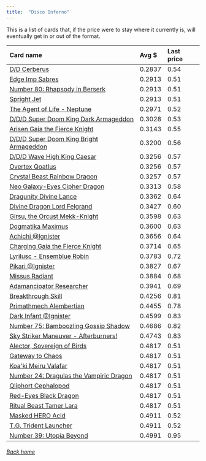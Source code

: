 ```yaml
---
title:  "Disco Inferno"
---
```


This is a list of cards that, if the price were to stay where it currently is, will eventually get in or out of the format.

| Card name | Avg $ | Last price |
| :-- | :-- | :-- |
[D/D Cerberus](https://db.ygoprodeck.com/card/?search=D/D%20Cerberus) | 0.2837 | 0.54 |
[Edge Imp Sabres](https://db.ygoprodeck.com/card/?search=Edge%20Imp%20Sabres) | 0.2913 | 0.51 |
[Number 80: Rhapsody in Berserk](https://db.ygoprodeck.com/card/?search=Number%2080:%20Rhapsody%20in%20Berserk) | 0.2913 | 0.51 |
[Spright Jet](https://db.ygoprodeck.com/card/?search=Spright%20Jet) | 0.2913 | 0.51 |
[The Agent of Life - Neptune](https://db.ygoprodeck.com/card/?search=The%20Agent%20of%20Life%20-%20Neptune) | 0.2971 | 0.52 |
[D/D/D Super Doom King Dark Armageddon](https://db.ygoprodeck.com/card/?search=D/D/D%20Super%20Doom%20King%20Dark%20Armageddon) | 0.3028 | 0.53 |
[Arisen Gaia the Fierce Knight](https://db.ygoprodeck.com/card/?search=Arisen%20Gaia%20the%20Fierce%20Knight) | 0.3143 | 0.55 |
[D/D/D Super Doom King Bright Armageddon](https://db.ygoprodeck.com/card/?search=D/D/D%20Super%20Doom%20King%20Bright%20Armageddon) | 0.3200 | 0.56 |
[D/D/D Wave High King Caesar](https://db.ygoprodeck.com/card/?search=D/D/D%20Wave%20High%20King%20Caesar) | 0.3256 | 0.57 |
[Overtex Qoatlus](https://db.ygoprodeck.com/card/?search=Overtex%20Qoatlus) | 0.3256 | 0.57 |
[Crystal Beast Rainbow Dragon](https://db.ygoprodeck.com/card/?search=Crystal%20Beast%20Rainbow%20Dragon) | 0.3257 | 0.57 |
[Neo Galaxy-Eyes Cipher Dragon](https://db.ygoprodeck.com/card/?search=Neo%20Galaxy-Eyes%20Cipher%20Dragon) | 0.3313 | 0.58 |
[Dragunity Divine Lance](https://db.ygoprodeck.com/card/?search=Dragunity%20Divine%20Lance) | 0.3362 | 0.64 |
[Divine Dragon Lord Felgrand](https://db.ygoprodeck.com/card/?search=Divine%20Dragon%20Lord%20Felgrand) | 0.3427 | 0.60 |
[Girsu, the Orcust Mekk-Knight](https://db.ygoprodeck.com/card/?search=Girsu,%20the%20Orcust%20Mekk-Knight) | 0.3598 | 0.63 |
[Dogmatika Maximus](https://db.ygoprodeck.com/card/?search=Dogmatika%20Maximus) | 0.3600 | 0.63 |
[Achichi @Ignister](https://db.ygoprodeck.com/card/?search=Achichi%20@Ignister) | 0.3656 | 0.64 |
[Charging Gaia the Fierce Knight](https://db.ygoprodeck.com/card/?search=Charging%20Gaia%20the%20Fierce%20Knight) | 0.3714 | 0.65 |
[Lyrilusc - Ensemblue Robin](https://db.ygoprodeck.com/card/?search=Lyrilusc%20-%20Ensemblue%20Robin) | 0.3783 | 0.72 |
[Pikari @Ignister](https://db.ygoprodeck.com/card/?search=Pikari%20@Ignister) | 0.3827 | 0.67 |
[Missus Radiant](https://db.ygoprodeck.com/card/?search=Missus%20Radiant) | 0.3884 | 0.68 |
[Adamancipator Researcher](https://db.ygoprodeck.com/card/?search=Adamancipator%20Researcher) | 0.3941 | 0.69 |
[Breakthrough Skill](https://db.ygoprodeck.com/card/?search=Breakthrough%20Skill) | 0.4256 | 0.81 |
[Primathmech Alembertian](https://db.ygoprodeck.com/card/?search=Primathmech%20Alembertian) | 0.4455 | 0.78 |
[Dark Infant @Ignister](https://db.ygoprodeck.com/card/?search=Dark%20Infant%20@Ignister) | 0.4599 | 0.83 |
[Number 75: Bamboozling Gossip Shadow](https://db.ygoprodeck.com/card/?search=Number%2075:%20Bamboozling%20Gossip%20Shadow) | 0.4686 | 0.82 |
[Sky Striker Maneuver - Afterburners!](https://db.ygoprodeck.com/card/?search=Sky%20Striker%20Maneuver%20-%20Afterburners!) | 0.4743 | 0.83 |
[Alector, Sovereign of Birds](https://db.ygoprodeck.com/card/?search=Alector,%20Sovereign%20of%20Birds) | 0.4817 | 0.51 |
[Gateway to Chaos](https://db.ygoprodeck.com/card/?search=Gateway%20to%20Chaos) | 0.4817 | 0.51 |
[Koa'ki Meiru Valafar](https://db.ygoprodeck.com/card/?search=Koa'ki%20Meiru%20Valafar) | 0.4817 | 0.51 |
[Number 24: Dragulas the Vampiric Dragon](https://db.ygoprodeck.com/card/?search=Number%2024:%20Dragulas%20the%20Vampiric%20Dragon) | 0.4817 | 0.51 |
[Qliphort Cephalopod](https://db.ygoprodeck.com/card/?search=Qliphort%20Cephalopod) | 0.4817 | 0.51 |
[Red-Eyes Black Dragon](https://db.ygoprodeck.com/card/?search=Red-Eyes%20Black%20Dragon) | 0.4817 | 0.51 |
[Ritual Beast Tamer Lara](https://db.ygoprodeck.com/card/?search=Ritual%20Beast%20Tamer%20Lara) | 0.4817 | 0.51 |
[Masked HERO Acid](https://db.ygoprodeck.com/card/?search=Masked%20HERO%20Acid) | 0.4911 | 0.52 |
[T.G. Trident Launcher](https://db.ygoprodeck.com/card/?search=T.G.%20Trident%20Launcher) | 0.4911 | 0.52 |
[Number 39: Utopia Beyond](https://db.ygoprodeck.com/card/?search=Number%2039:%20Utopia%20Beyond) | 0.4991 | 0.95 |

###### [Back home](index)